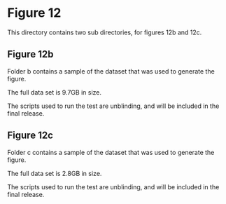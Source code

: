 # Figure 12

This directory contains two sub directories, for figures 12b and 12c.

## Figure 12b

Folder b contains a sample of the dataset that was used to generate  the figure.

The full data set is 9.7GB in size.

The scripts used to run the test are unblinding, and will be included in the final release.

## Figure 12c

Folder c contains a sample of the dataset that was used to generate the figure.

The full data set is 2.8GB in size.

The scripts used to run the test are unblinding, and will be included in the final release.
